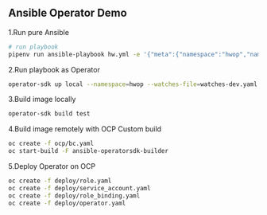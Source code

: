 ## Ansible Operator Demo

1.Run pure Ansible
```bash
# run playbook
pipenv run ansible-playbook hw.yml -e '{"meta":{"namespace":"hwop","name":"hw-site"},"message":"Hello world!}'
```
2.Run playbook as Operator
```bash
operator-sdk up local --namespace=hwop --watches-file=watches-dev.yaml
```
3.Build image locally
```bash
operator-sdk build test
```
4.Build image remotely with OCP Custom build
```bash
oc create -f ocp/bc.yaml
oc start-build -F ansible-operatorsdk-builder
```
5.Deploy Operator on OCP
```bash
oc create -f deploy/role.yaml
oc create -f deploy/service_account.yaml
oc create -f deploy/role_binding.yaml
oc create -f deploy/operator.yaml
```